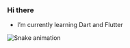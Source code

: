 ### Hi there 

- I’m currently learning Dart and Flutter

![Snake animation](https://github.com/MatheusNascimentoS/MatheusNascimentoS/blob/output/github-contribution-grid-snake.svg)
